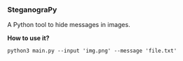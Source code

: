 ### SteganograPy
A Python tool to hide messages in images. 

**How to use it?**

`python3 main.py --input 'img.png' --message 'file.txt'`
